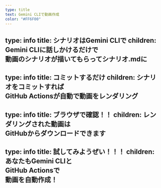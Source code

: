 ```yaml
---
type: title
text: Gemini CLIで動画作成
color: "#FF6F00"
---
```

type: info
title: シナリオはGemini CLIで
children: Gemini CLIに話しかけるだけで<br />動画のシナリオが描いてもらってシナリオ.mdに
---
type: info
title: コミットするだけ
children: シナリオをコミットすれば<br />GitHub Actionsが自動で動画をレンダリング
---
type: info
title: ブラウザで確認！！
children: レンダリングされた動画は<br />GitHubからダウンロードできます
---
type: info
title: 試してみようぜい！！！
children: あなたもGemini CLIと<br/>GitHub Actionsで<br/>動画を自動作成！
---
